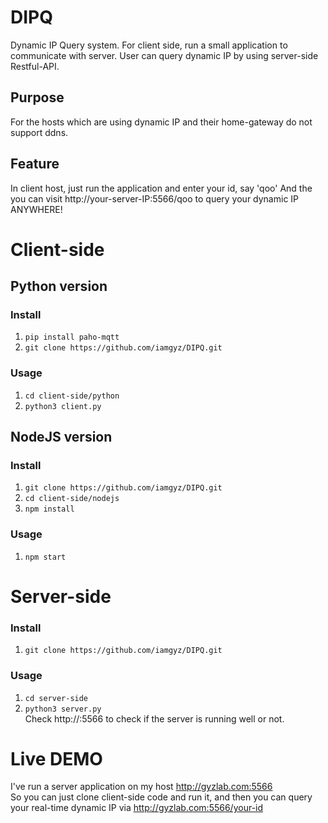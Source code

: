 # DIPQ
Dynamic IP Query system. For client side, run a small application to communicate with server. User can query dynamic IP by using server-side Restful-API.  

## Purpose  
For the hosts which are using dynamic IP and their home-gateway do not support ddns.

## Feature  
In client host, just run the application and enter your id, say 'qoo' 
And the you can visit http://your-server-IP:5566/qoo to query your dynamic IP ANYWHERE!  


# Client-side

## Python version  

### Install  
1. `pip install paho-mqtt`  
2. `git clone https://github.com/iamgyz/DIPQ.git`  

### Usage
1. `cd client-side/python`  
2. `python3 client.py`  

## NodeJS version  

### Install  
1. `git clone https://github.com/iamgyz/DIPQ.git`  
2. `cd client-side/nodejs`  
3. `npm install`  

### Usage  
1. `npm start`  

# Server-side  

### Install  
1. `git clone https://github.com/iamgyz/DIPQ.git`  

### Usage
1. `cd server-side`  
2. `python3 server.py`  
Check http://<server IP>:5566 to check if the server is running well or not.  

# Live DEMO  
I've run a server application on my host http://gyzlab.com:5566  
So you can just clone client-side code and run it, and then you can query your real-time dynamic IP via http://gyzlab.com:5566/your-id
